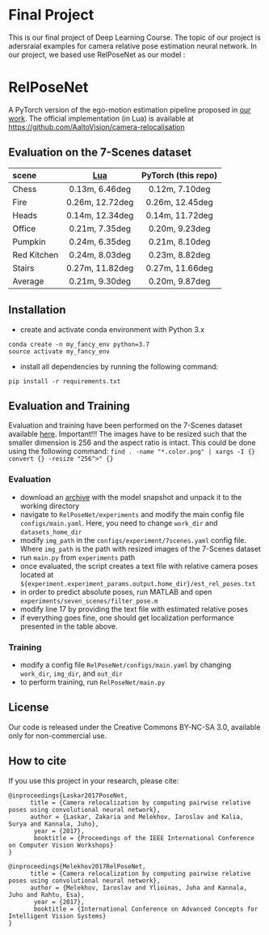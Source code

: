 # Final Project
This is our final project of Deep Learning Course.
The topic of our project is adersraial examples for camera relative pose estimation neural network.
In our project, we based use RelPoseNet as our model :

# RelPoseNet
A PyTorch version of the ego-motion estimation pipeline proposed in [our work](https://openaccess.thecvf.com/content_ICCV_2017_workshops/papers/w17/Laskar_Camera_Relocalization_by_ICCV_2017_paper.pdf). The official implementation (in Lua) is available at https://github.com/AaltoVision/camera-relocalisation

## Evaluation on the 7-Scenes dataset
scene|[Lua](https://openaccess.thecvf.com/content_ICCV_2017_workshops/papers/w17/Laskar_Camera_Relocalization_by_ICCV_2017_paper.pdf)| PyTorch (this repo)
:---|:---:|:---:
Chess|0.13m, 6.46deg|0.12m, 7.10deg
Fire |0.26m, 12.72deg|0.26m, 12.45deg
Heads|0.14m, 12.34deg|0.14m, 11.72deg
Office|0.21m, 7.35deg|0.20m, 9.23deg
Pumpkin|0.24m, 6.35deg|0.21m, 8.10deg
Red Kitchen|0.24m, 8.03deg|0.23m, 8.82deg
Stairs|0.27m, 11.82deg|0.27m, 11.66deg
Average|0.21m, 9.30deg|0.20m, 9.87deg

## Installation
- create and activate conda environment with Python 3.x
```
conda create -n my_fancy_env python=3.7
source activate my_fancy_env
```
- install all dependencies by running the following command:
```
pip install -r requirements.txt
```

## Evaluation and Training
Evaluation and training have been performed on the 7-Scenes dataset available [here](https://www.microsoft.com/en-us/research/project/rgb-d-dataset-7-scenes/). Important!!! The images have to be resized such that the smaller dimension is 256 and the aspect ratio is intact. This could be done using the following command:
```find . -name "*.color.png" | xargs -I {} convert {} -resize "256^>" {}```

### Evaluation
- download an [archive](https://drive.google.com/drive/folders/1TnVuR2bNZviYYdT3XLqCW4xjO19eLG6T?usp=sharing) with the model snapshot and unpack it to the working directory
- navigate to `RelPoseNet/experiments` and modify the main config file `configs/main.yaml`. Here, you need to change `work_dir` and `datasets_home_dir`
- modify `img_path` in the `configs/experiment/7scenes.yaml` config file. Where `img_path` is the path with resized images of the 7-Scenes dataset
- run `main.py` from `experiments` path
- once evaluated, the script creates a text file with relative camera poses located at `${experiment.experiment_params.output.home_dir}/est_rel_poses.txt`
- in order to predict absolute poses, run MATLAB and open `experiments/seven_scenes/filter_pose.m`
- modify line 17 by providing the text file with estimated relative poses
- if everything goes fine, one should get localization performance presented in the table above.


### Training
- modify a config file `RelPoseNet/configs/main.yaml` by changing `work_dir`, `img_dir`, and `out_dir`
- to perform training, run `RelPoseNet/main.py`


## License
Our code is released under the Creative Commons BY-NC-SA 3.0, available only for non-commercial use.

## How to cite
If you use this project in your research, please cite:

```
@inproceedings{Laskar2017PoseNet,
      title = {Camera relocalization by computing pairwise relative poses using convolutional neural network},
      author = {Laskar, Zakaria and Melekhov, Iaroslav and Kalia, Surya and Kannala, Juho},
       year = {2017},
       booktitle = {Proceedings of the IEEE International Conference on Computer Vision Workshops}
}

@inproceedings{Melekhov2017RelPoseNet,
      title = {Camera relocalization by computing pairwise relative poses using convolutional neural network},
      author = {Melekhov, Iaroslav and Ylioinas, Juha and Kannala, Juho and Rahtu, Esa},
       year = {2017},
       booktitle = {International Conference on Advanced Concepts for Intelligent Vision Systems}
}
```
